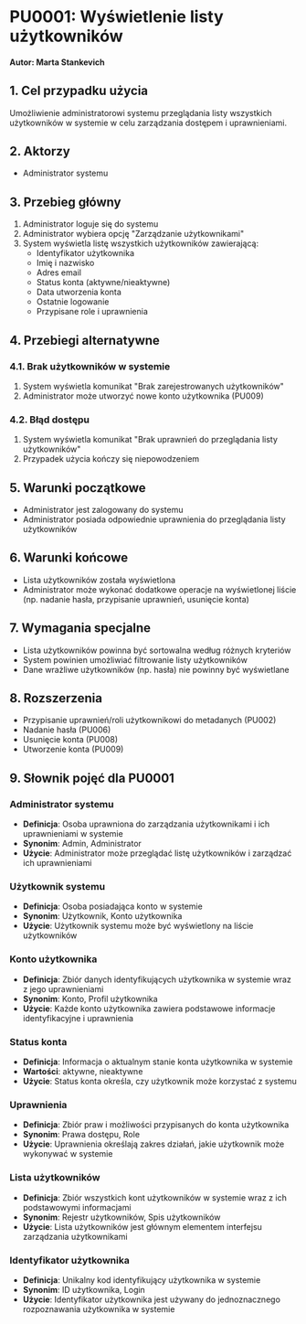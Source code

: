 # PU0001: Wyświetlenie listy użytkowników

#### Autor: Marta Stankevich

## 1. Cel przypadku użycia
Umożliwienie administratorowi systemu przeglądania listy wszystkich użytkowników w systemie w celu zarządzania dostępem i uprawnieniami.

## 2. Aktorzy
- Administrator systemu

## 3. Przebieg główny
1. Administrator loguje się do systemu
2. Administrator wybiera opcję "Zarządzanie użytkownikami"
3. System wyświetla listę wszystkich użytkowników zawierającą:
   - Identyfikator użytkownika
   - Imię i nazwisko
   - Adres email
   - Status konta (aktywne/nieaktywne)
   - Data utworzenia konta
   - Ostatnie logowanie
   - Przypisane role i uprawnienia

## 4. Przebiegi alternatywne

### 4.1. Brak użytkowników w systemie
1. System wyświetla komunikat "Brak zarejestrowanych użytkowników"
2. Administrator może utworzyć nowe konto użytkownika (PU009)

### 4.2. Błąd dostępu
1. System wyświetla komunikat "Brak uprawnień do przeglądania listy użytkowników"
2. Przypadek użycia kończy się niepowodzeniem

## 5. Warunki początkowe
- Administrator jest zalogowany do systemu
- Administrator posiada odpowiednie uprawnienia do przeglądania listy użytkowników

## 6. Warunki końcowe
- Lista użytkowników została wyświetlona
- Administrator może wykonać dodatkowe operacje na wyświetlonej liście (np. nadanie hasła, przypisanie uprawnień, usunięcie konta)

## 7. Wymagania specjalne
- Lista użytkowników powinna być sortowalna według różnych kryteriów
- System powinien umożliwiać filtrowanie listy użytkowników
- Dane wrażliwe użytkowników (np. hasła) nie powinny być wyświetlane

## 8. Rozszerzenia
- Przypisanie uprawnień/roli użytkownikowi do metadanych (PU002)
- Nadanie hasła (PU006)
- Usunięcie konta (PU008)
- Utworzenie konta (PU009)

## 9. Słownik pojęć dla PU0001

### Administrator systemu
- **Definicja**: Osoba uprawniona do zarządzania użytkownikami i ich uprawnieniami w systemie
- **Synonim**: Admin, Administrator
- **Użycie**: Administrator może przeglądać listę użytkowników i zarządzać ich uprawnieniami

### Użytkownik systemu
- **Definicja**: Osoba posiadająca konto w systemie
- **Synonim**: Użytkownik, Konto użytkownika
- **Użycie**: Użytkownik systemu może być wyświetlony na liście użytkowników

### Konto użytkownika
- **Definicja**: Zbiór danych identyfikujących użytkownika w systemie wraz z jego uprawnieniami
- **Synonim**: Konto, Profil użytkownika
- **Użycie**: Każde konto użytkownika zawiera podstawowe informacje identyfikacyjne i uprawnienia

### Status konta
- **Definicja**: Informacja o aktualnym stanie konta użytkownika w systemie
- **Wartości**: aktywne, nieaktywne
- **Użycie**: Status konta określa, czy użytkownik może korzystać z systemu

### Uprawnienia
- **Definicja**: Zbiór praw i możliwości przypisanych do konta użytkownika
- **Synonim**: Prawa dostępu, Role
- **Użycie**: Uprawnienia określają zakres działań, jakie użytkownik może wykonywać w systemie

### Lista użytkowników
- **Definicja**: Zbiór wszystkich kont użytkowników w systemie wraz z ich podstawowymi informacjami
- **Synonim**: Rejestr użytkowników, Spis użytkowników
- **Użycie**: Lista użytkowników jest głównym elementem interfejsu zarządzania użytkownikami

### Identyfikator użytkownika
- **Definicja**: Unikalny kod identyfikujący użytkownika w systemie
- **Synonim**: ID użytkownika, Login
- **Użycie**: Identyfikator użytkownika jest używany do jednoznacznego rozpoznawania użytkownika w systemie
